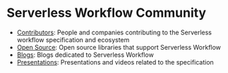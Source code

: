 # Serverless Workflow Community  

- [Contributors](contributors.md): People and companies contributing to the
  Serverless workflow specification and ecosystem
- [Open Source](open-source.md): Open source libraries that support Serverless Workflow
- [Blogs](blogs.md): Blogs dedicated to Serverless Workflow
- [Presentations](presentations/README.md): Presentations and videos related to the specification
